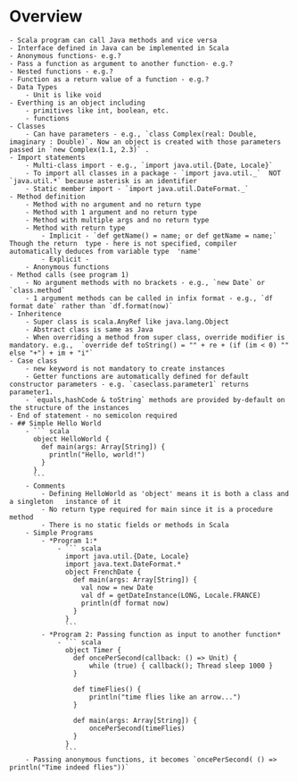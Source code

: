 # Overview
	- Scala program can call Java methods and vice versa
	- Interface defined in Java can be implemented in Scala
	- Anonymous functions- e.g.?
	- Pass a function as argument to another function- e.g.?
	- Nested functions - e.g.?
	- Function as a return value of a function - e.g.?
	- Data Types
		- Unit is like void
	- Everthing is an object including
		- primitives like int, boolean, etc.
		- functions
	- Classes
		- Can have parameters - e.g., `class Complex(real: Double, imaginary : Double)`. Now an object is created with those parameters passed in `new Complex(1.1, 2.3)` .
	- Import statements
		- Multi-class import - e.g., `import java.util.{Date, Locale}`
		- To import all classes in a package - `import java.util._`  NOT `java.util.*` because asterisk is an identifier
		- Static member import - `import java.util.DateFormat._`
	- Method definition
		- Method with no argument and no return type
		- Method with 1 argument and no return type
		- Method with multiple args and no return type
		- Method with return type
			- Implicit - `def getName() = name; or def getName = name;` Though the return  type - here is not specified, compiler automatically deduces from variable type  'name'
			- Explicit -
		- Anonymous functions
	- Method calls (see program 1)
		- No argument methods with no brackets - e.g., `new Date` or `class.method`
		- 1 argument methods can be called in infix format - e.g., `df format date` rather than `df.format(now)`
	- Inheritence
		- Super class is scala.AnyRef like java.lang.Object
		- Abstract class is same as Java
		- When overriding a method from super class, override modifier is mandatory. e.g.,  `override def toString() = "" + re + (if (im < 0) "" else "+") + im + "i"`
	- Case class
		- new keyword is not mandatory to create instances
		- Getter functions are automatically defined for default constructor parameters - e.g. `caseclass.parameter1` returns parameter1.
		- `equals,hashCode & toString` methods are provided by-default on the structure of the instances
	- End of statement - no semicolon required
	- ## Simple Hello World
		- ``` scala
		  object HelloWorld {
		    def main(args: Array[String]) {
		      println("Hello, world!")
		    }
		  }
		  ```
		- Comments
			- Defining HelloWorld as 'object' means it is both a class and a singleton   instance of it
			- No return type required for main since it is a procedure method
			- There is no static fields or methods in Scala
		- Simple Programs
			- *Program 1:*
				- ``` scala
				  import java.util.{Date, Locale}
				  import java.text.DateFormat.*
				  object FrenchDate {
				    def main(args: Array[String]) {
				      val now = new Date
				      val df = getDateInstance(LONG, Locale.FRANCE)
				      println(df format now)
				    }
				  }
				  ```
			- *Program 2: Passing function as input to another function*
				- ``` scala
				  object Timer {
				    def oncePerSecond(callback: () => Unit) {
				    	while (true) { callback(); Thread sleep 1000 }
				    }
				  
				    def timeFlies() {
				    	println("time flies like an arrow...")
				    }
				  
				    def main(args: Array[String]) {
				    	oncePerSecond(timeFlies)
				    }
				  }
				  ```
		- Passing anonymous functions, it becomes `oncePerSecond( () => println("Time indeed flies"))`